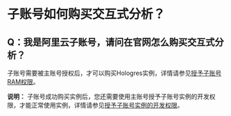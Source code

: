 # 子账号如何购买交互式分析？

## Q：我是阿里云子账号，请问在官网怎么购买交互式分析？

子账号需要被主账号授权后，才可以购买Hologres实例，详情请参见[授予子账号RAM权限](/intl.zh-CN/用户授权及角色管理/子账号使用Hologres/授予子账号RAM权限.md)。

**说明：** 子账号成功购买实例后，您还需要使用主账号授予子账号实例的开发权限，才能正常使用实例，详情请参见[授予子账号实例的开发权限](/intl.zh-CN/用户授权及角色管理/子账号使用Hologres/授予子账号实例的开发权限.md)。

